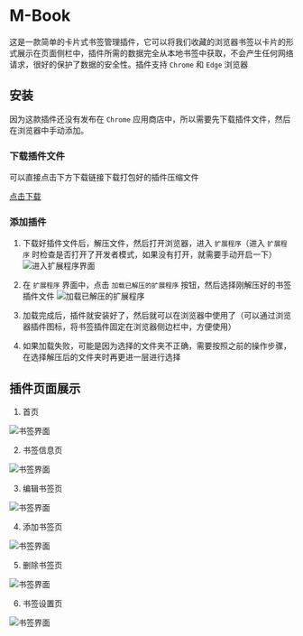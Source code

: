 # M-Book
这是一款简单的卡片式书签管理插件，它可以将我们收藏的浏览器书签以卡片的形式展示在页面侧栏中，插件所需的数据完全从本地书签中获取，不会产生任何网络请求，很好的保护了数据的安全性。插件支持 `Chrome` 和 `Edge` 浏览器

## 安装
因为这款插件还没有发布在 `Chrome` 应用商店中，所以需要先下载插件文件，然后在浏览器中手动添加。

### 下载插件文件
可以直接点击下方下载链接下载打包好的插件压缩文件   

[点击下载](https://github.com/wzCoding/bookmarks/raw/main/resouce/bookmark.zip)

### 添加插件
1. 下载好插件文件后，解压文件，然后打开浏览器，进入 `扩展程序`（进入 `扩展程序` 时检查是否打开了开发者模式，如果没有打开，就需要手动开启一下）
![进入扩展程序界面](/resouce/images/resouce1.png "扩展程序界面")

2. 在 `扩展程序` 界面中，点击 `加载已解压的扩展程序` 按钮，然后选择刚解压好的书签插件文件
![加载已解压的扩展程序](/resouce/images/resouce2.png "加载已解压的扩展")

3. 加载完成后，插件就安装好了，然后就可以在浏览器中使用了（可以通过浏览器插件图标，将书签插件固定在浏览器侧边栏中，方便使用）
   
4. 如果加载失败，可能是因为选择的文件夹不正确，需要按照之前的操作步骤，在选择解压后的文件夹时再更进一层进行选择

## 插件页面展示

1. 首页      
     
![书签界面](/resouce/images/resouce3.png "书签界面")

2. 书签信息页  
      
![书签界面](/resouce/images/resouce4.png "书签界面")

3. 编辑书签页    
         
![书签界面](/resouce/images/resouce5.png "书签界面")

4. 添加书签页    
          
![书签界面](/resouce/images/resouce6.png "书签界面")

5. 删除书签页      
       
![书签界面](/resouce/images/resouce7.png "书签界面")

6. 书签设置页    
         
![书签界面](/resouce/images/resouce8.png "书签界面")

